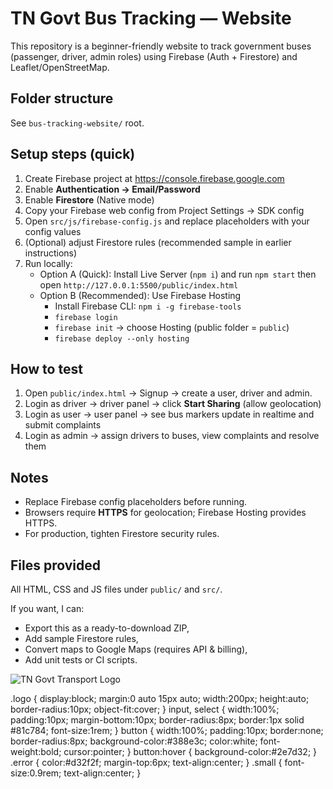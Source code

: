 # TN Govt Bus Tracking — Website

This repository is a beginner-friendly website to track government buses (passenger, driver, admin roles) using Firebase (Auth + Firestore) and Leaflet/OpenStreetMap.

## Folder structure
See `bus-tracking-website/` root.

## Setup steps (quick)
1. Create Firebase project at https://console.firebase.google.com
2. Enable **Authentication -> Email/Password**
3. Enable **Firestore** (Native mode)
4. Copy your Firebase web config from Project Settings -> SDK config
5. Open `src/js/firebase-config.js` and replace placeholders with your config values
6. (Optional) adjust Firestore rules (recommended sample in earlier instructions)
7. Run locally:
   - Option A (Quick): Install Live Server (`npm i`) and run `npm start` then open `http://127.0.0.1:5500/public/index.html`
   - Option B (Recommended): Use Firebase Hosting
     - Install Firebase CLI: `npm i -g firebase-tools`
     - `firebase login`
     - `firebase init` -> choose Hosting (public folder = `public`)
     - `firebase deploy --only hosting`

## How to test
1. Open `public/index.html` -> Signup -> create a user, driver and admin.
2. Login as driver -> driver panel -> click **Start Sharing** (allow geolocation)
3. Login as user -> user panel -> see bus markers update in realtime and submit complaints
4. Login as admin -> assign drivers to buses, view complaints and resolve them

## Notes
- Replace Firebase config placeholders before running.
- Browsers require **HTTPS** for geolocation; Firebase Hosting provides HTTPS.
- For production, tighten Firestore security rules.

## Files provided
All HTML, CSS and JS files under `public/` and `src/`.

If you want, I can:
- Export this as a ready-to-download ZIP,
- Add sample Firestore rules,
- Convert maps to Google Maps (requires API & billing),
- Add unit tests or CI scripts.
 <img src="C:/TN Bus Tracking Website/image.jpeg" alt="TN Govt Transport Logo" class="logo">

 .logo { display:block; margin:0 auto 15px auto; width:200px; height:auto; border-radius:10px; object-fit:cover; }
    input, select { width:100%; padding:10px; margin-bottom:10px; border-radius:8px; border:1px solid #81c784; font-size:1rem; }
    button { width:100%; padding:10px; border:none; border-radius:8px; background-color:#388e3c; color:white; font-weight:bold; cursor:pointer; }
    button:hover { background-color:#2e7d32; }
    .error { color:#d32f2f; margin-top:6px; text-align:center; }
    .small { font-size:0.9rem; text-align:center; }